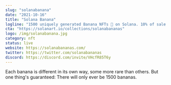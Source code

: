```yaml
---
slug: "solanabanana"
date: "2021-10-16"
title: "Solana Banana"
logline: "1500 uniquely generated Banana NFTs 🍌 on Solana. 10% of sale proceeds to SavingGorillas."
cta: "https://solanart.io/collections/solanabananas"
logo: /img/solanabanana.jpg
category: nft
status: live
website: https://solanabananas.com/
twitter: https://twitter.com/solanabananas
discord: https://discord.com/invite/VHcfR85T6y
---
```


Each banana is different in its own way, some more rare than others. But one thing's guaranteed: There will only ever be 1500 bananas.
